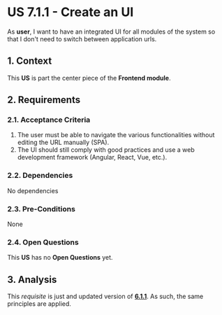 # US 7.1.1 - Create an UI

As **user**, I want to have an integrated UI for all modules of the system so that I don't need to switch between application urls.

## 1. Context

This **US** is part the center piece of the **Frontend module**.

## 2. Requirements

### 2.1. Acceptance Criteria

1. The user must be able to navigate the various functionalities without editing the URL manually (SPA).
2. The UI should still comply with good practices and use a web development framework (Angular, React, Vue, etc.).

### 2.2. Dependencies

No dependencies

### 2.3. Pre-Conditions

None

### 2.4. Open Questions

This **US** has no **Open Questions** yet.

## 3. Analysis

This *requisite* is just and updated version of [**6.1.1**](../../sprint-b/6-1-1/readme.md). As such, the same principles are applied.

